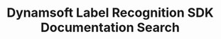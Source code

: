 ---
layout: search-layout
title: Dynamsoft Label Recognition SDK Documentation Search
keywords: Dynamsoft Label Recognition SDK Documentation Search
cx: 53a201f66061dfc84
---